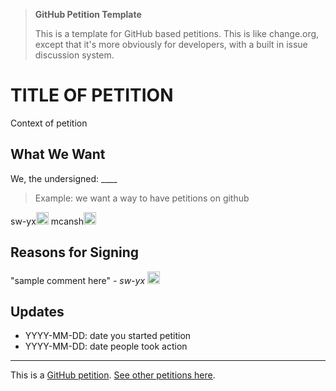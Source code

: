 > **GitHub Petition Template**
>
> This is a template for GitHub based petitions. This is like change.org, except that it's more obviously for developers, with a built in issue discussion system.

# TITLE OF PETITION

Context of petition

## What We Want

We, the undersigned: ____

> Example: we want a way to have petitions on github

<!--START_SECTION:signed-people-->
sw-yx<img src="https://avatars2.githubusercontent.com/u/6764957?u=97ad815028595b73b06ee4b0510e66bbe391228d&v=4&s=20" height=20 />
mcansh<img src="https://avatars2.githubusercontent.com/u/11698668?u=14a201dea37b6bdabaccd76ff4e2664b8e337052&v=4&s=20" height=20 />
<!--END_SECTION:signed-people-->

## Reasons for Signing

<!--START_SECTION:sign-reasons-->
"sample comment here" *- sw-yx* <img src="https://avatars1.githubusercontent.com/u/6764957?v=4&s=20" height=20 />
<!--END_SECTION:sign-reasons-->

## Updates

- YYYY-MM-DD: date you started petition
- YYYY-MM-DD: date people took action

---

This is a [GitHub petition](https://github.com/sw-yx/petition). [See other petitions here](https://github.com/sw-yx/petition).
